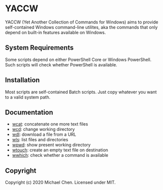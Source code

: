 # YACCW

YACCW (Yet Another Collection of Commands for Windows) aims to provide self-contained Windows command-line utilites, aka the commands that only depend on built-in features available on Windows.

## System Requirements

Some scripts depend on either PowerShell Core or Windows PowerShell. Such scripts will check whether PowerShell is available.

## Installation

Most scripts are self-contained Batch scripts. Just copy whatever you want to a valid system path.

## Documentation

* [wcat](/docs/wcat.md): concatenate one more text files
* [wcd](/docs/wcd.md): change working directory
* [wdl](/docs/wdl.md): download a file from a URL
* [wls](/docs/wls.md): list files and directories
* [wpwd](/docs/wpwd.md): show present working directory
* [wtouch](/docs/wtouch.md): create an empty text file on destination
* [wwhich](/docs/wwhich.md): check whether a command is available

## Copyright

Copyright (c) 2020 Michael Chen. Licensed under MIT.
